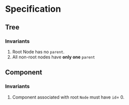 # Specification

## Tree

### Invariants

1. Root Node has no `parent`.
2. All non-root nodes have **only one** `parent`


## Component

### Invariants

1. Component associated with root `Node` must have `id`= 0.

